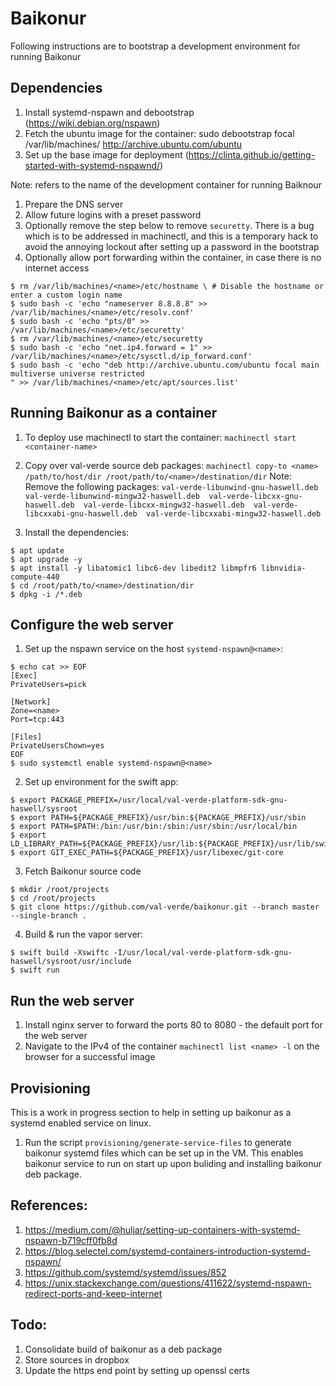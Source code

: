 # Baikonur

Following instructions are to bootstrap a development environment for running Baikonur

## Dependencies

1. Install systemd-nspawn and debootstrap (https://wiki.debian.org/nspawn)
1. Fetch the ubuntu image for the container: sudo debootstrap focal /var/lib/machines/<name> http://archive.ubuntu.com/ubuntu
1. Set up the base image for deployment (https://clinta.github.io/getting-started-with-systemd-nspawnd/)

Note: <name> refers to the name of the development container for running Baiknour
1. Prepare the DNS server
1. Allow future logins with a preset password
1. Optionally remove the step below to remove `securetty`. There is a bug which is to be addressed in machinectl, and this is a temporary hack to avoid the annoying lockout after setting up a password in the bootstrap
1. Optionally allow port forwarding within the container, in case there is no internet access

```
$ rm /var/lib/machines/<name>/etc/hostname \ # Disable the hostname or enter a custom login name
$ sudo bash -c 'echo "nameserver 8.8.8.8" >> /var/lib/machines/<name>/etc/resolv.conf'
$ sudo bash -c 'echo "pts/0" >> /var/lib/machines/<name>/etc/securetty'
$ rm /var/lib/machines/<name>/etc/securetty
$ sudo bash -c 'echo "net.ip4.forward = 1" >> /var/lib/machines/<name>/etc/sysctl.d/ip_forward.conf'
$ sudo bash -c 'echo "deb http://archive.ubuntu.com/ubuntu focal main multiverse universe restricted
" >> /var/lib/machines/<name>/etc/apt/sources.list'
```

## Running Baikonur as a container

1. To deploy use machinectl to start the container: `machinectl start <container-name>`
1. Copy over val-verde source deb packages: `machinectl copy-to <name> /path/to/host/dir /root/path/to/<name>/destination/dir`
Note: Remove the following packages: 
`val-verde-libunwind-gnu-haswell.deb 
val-verde-libunwind-mingw32-haswell.deb 
val-verde-libcxx-gnu-haswell.deb 
val-verde-libcxx-mingw32-haswell.deb 
val-verde-libcxxabi-gnu-haswell.deb 
val-verde-libcxxabi-mingw32-haswell.deb`

1. Install the dependencies:

```
$ apt update
$ apt upgrade -y
$ apt install -y libatomic1 libc6-dev libedit2 libmpfr6 libnvidia-compute-440
$ cd /root/path/to/<name>/destination/dir
$ dpkg -i /*.deb
```

## Configure the web server

1. Set up the nspawn service on the host `systemd-nspawn@<name>`:
```
$ echo cat >> EOF
[Exec]
PrivateUsers=pick

[Network]
Zone=<name>
Port=tcp:443

[Files]
PrivateUsersChown=yes
EOF
$ sudo systemctl enable systemd-nspawn@<name>

```
2. Set up environment for the swift app:

```
$ export PACKAGE_PREFIX=/usr/local/val-verde-platform-sdk-gnu-haswell/sysroot
$ export PATH=${PACKAGE_PREFIX}/usr/bin:${PACKAGE_PREFIX}/usr/sbin
$ export PATH=$PATH:/bin:/usr/bin:/sbin:/usr/sbin:/usr/local/bin
$ export LD_LIBRARY_PATH=${PACKAGE_PREFIX}/usr/lib:${PACKAGE_PREFIX}/usr/lib/swift/linux
$ export GIT_EXEC_PATH=${PACKAGE_PREFIX}/usr/libexec/git-core
```
3. Fetch Baikonur source code

```
$ mkdir /root/projects
$ cd /root/projects
$ git clone https://github.com/val-verde/baikonur.git --branch master --single-branch .
```
4. Build & run the vapor server:

```
$ swift build -Xswiftc -I/usr/local/val-verde-platform-sdk-gnu-haswell/sysroot/usr/include
$ swift run
```

## Run the web server

1. Install nginx server to forward the ports 80 to 8080 - the default port for the web server
1. Navigate to the IPv4 of the container `machinectl list <name> -l` on the browser for a successful image

## Provisioning

This is a work in progress section to help in setting up baikonur as a systemd enabled service on linux.

1. Run the script `provisioning/generate-service-files` to generate baikonur systemd files which can be set up in the VM. This enables baikonur service to run on start up upon buliding and installing baikonur deb package.

## References:

1. https://medium.com/@huljar/setting-up-containers-with-systemd-nspawn-b719cff0fb8d
1. https://blog.selectel.com/systemd-containers-introduction-systemd-nspawn/
1. https://github.com/systemd/systemd/issues/852
1. https://unix.stackexchange.com/questions/411622/systemd-nspawn-redirect-ports-and-keep-internet

## Todo:

1. Consolidate build of baikonur as a deb package
1. Store sources in dropbox
1. Update the https end point by setting up openssl certs
